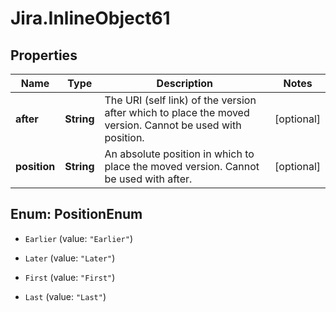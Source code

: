 # Jira.InlineObject61

## Properties

Name | Type | Description | Notes
------------ | ------------- | ------------- | -------------
**after** | **String** | The URI (self link) of the version after which to place the moved version. Cannot be used with position. | [optional] 
**position** | **String** | An absolute position in which to place the moved version. Cannot be used with after. | [optional] 



## Enum: PositionEnum


* `Earlier` (value: `"Earlier"`)

* `Later` (value: `"Later"`)

* `First` (value: `"First"`)

* `Last` (value: `"Last"`)




